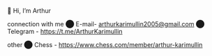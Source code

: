  👋 Hi, I’m Arthur
 
connection with me
⬤ E-mail- arthurkarimullin2005@gmail.com
⬤ Telegram - https://t.me/ArthurKarimullin
  
other
⬤ Chess - https://www.chess.com/member/arthur-karimullin

